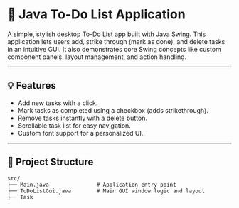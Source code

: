 # 📝 Java To-Do List Application

A simple, stylish desktop To-Do List app built with Java Swing. This application lets users add, strike through (mark as done), and delete tasks in an intuitive GUI. It also demonstrates core Swing concepts like custom component panels, layout management, and action handling.

---

## 💡 Features

- Add new tasks with a click.
- Mark tasks as completed using a checkbox (adds strikethrough).
- Remove tasks instantly with a delete button.
- Scrollable task list for easy navigation.
- Custom font support for a personalized UI.

---

## 📁 Project Structure

```plaintext
src/
├── Main.java               # Application entry point
├── ToDoListGui.java        # Main GUI window logic and layout
├── Task

